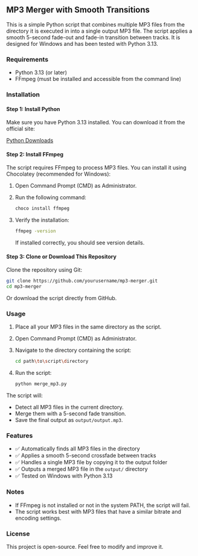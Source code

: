 ## MP3 Merger with Smooth Transitions

This is a simple Python script that combines multiple MP3 files from the directory it is executed in into a single output MP3 file. The script applies a smooth 5-second fade-out and fade-in transition between tracks. It is designed for Windows and has been tested with Python 3.13.

### Requirements

- Python 3.13 (or later)
- FFmpeg (must be installed and accessible from the command line)

### Installation

#### Step 1: Install Python

Make sure you have Python 3.13 installed. You can download it from the official site:

[Python Downloads](https://www.python.org/downloads/)

#### Step 2: Install FFmpeg

The script requires FFmpeg to process MP3 files. You can install it using Chocolatey (recommended for Windows):

1. Open Command Prompt (CMD) as Administrator.
2. Run the following command:

    ```sh
    choco install ffmpeg
    ```

3. Verify the installation:

    ```sh
    ffmpeg -version
    ```

    If installed correctly, you should see version details.

#### Step 3: Clone or Download This Repository

Clone the repository using Git:

```sh
git clone https://github.com/yourusername/mp3-merger.git
cd mp3-merger
```

Or download the script directly from GitHub.

### Usage

1. Place all your MP3 files in the same directory as the script.
2. Open Command Prompt (CMD) as Administrator.
3. Navigate to the directory containing the script:

    ```sh
    cd path\to\script\directory
    ```

4. Run the script:

    ```sh
    python merge_mp3.py
    ```

The script will:

- Detect all MP3 files in the current directory.
- Merge them with a 5-second fade transition.
- Save the final output as `output/output.mp3`.

### Features

- ✅ Automatically finds all MP3 files in the directory
- ✅ Applies a smooth 5-second crossfade between tracks
- ✅ Handles a single MP3 file by copying it to the output folder
- ✅ Outputs a merged MP3 file in the `output/` directory
- ✅ Tested on Windows with Python 3.13

### Notes

- If FFmpeg is not installed or not in the system PATH, the script will fail.
- The script works best with MP3 files that have a similar bitrate and encoding settings.

### License

This project is open-source. Feel free to modify and improve it.
